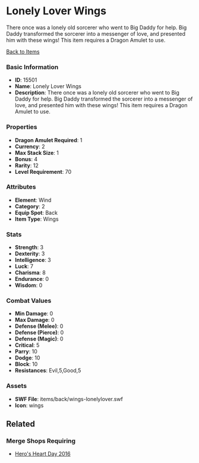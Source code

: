 # Lonely Lover Wings

There once was a lonely old sorcerer who went to Big Daddy for help. Big Daddy transformed the sorcerer into a messenger of love, and presented him with these wings! This item requires a Dragon Amulet to use.

[Back to Items](../items.md)

### Basic Information

- **ID**: 15501
- **Name**: Lonely Lover Wings
- **Description**: There once was a lonely old sorcerer who went to Big Daddy for help. Big Daddy transformed the sorcerer into a messenger of love, and presented him with these wings! This item requires a Dragon Amulet to use.

### Properties

- **Dragon Amulet Required**: 1
- **Currency**: 2
- **Max Stack Size**: 1
- **Bonus**: 4
- **Rarity**: 12
- **Level Requirement**: 70

### Attributes

- **Element**: Wind
- **Category**: 2
- **Equip Spot**: Back
- **Item Type**: Wings

### Stats

- **Strength**: 3
- **Dexterity**: 3
- **Intelligence**: 3
- **Luck**: 7
- **Charisma**: 8
- **Endurance**: 0
- **Wisdom**: 0

### Combat Values

- **Min Damage**: 0
- **Max Damage**: 0
- **Defense (Melee)**: 0
- **Defense (Pierce)**: 0
- **Defense (Magic)**: 0
- **Critical**: 5
- **Parry**: 10
- **Dodge**: 10
- **Block**: 10
- **Resistances**: Evil,5,Good,5

### Assets

- **SWF File**: items/back/wings-lonelylover.swf
- **Icon**: wings

## Related

### Merge Shops Requiring

- [Hero's Heart Day 2016](../merge-shops/245-hero-s-heart-day-2016.md)

